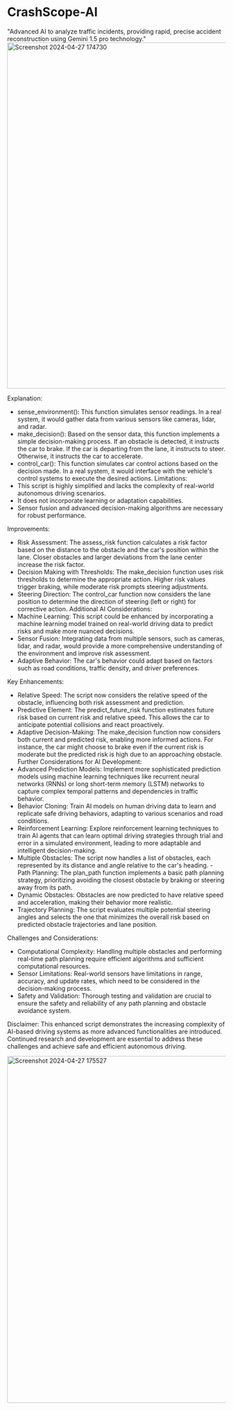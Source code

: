 # CrashScope-AI
"Advanced AI to analyze traffic incidents, providing rapid, precise accident reconstruction using Gemini 1.5 pro technology."
<img width="795" alt="Screenshot 2024-04-27 174730" src="https://github.com/MiChaelinzo/CrashScope-AI/assets/68110223/0fd6ab3c-b85e-4d8d-94b6-34368ff97855">


Explanation:
- sense_environment(): This function simulates sensor readings. In a real system, it would gather data from various sensors like cameras, lidar, and radar.
- make_decision(): Based on the sensor data, this function implements a simple decision-making process. If an obstacle is detected, it instructs the car to brake. If the car is departing from the lane, it instructs to steer. Otherwise, it instructs the car to accelerate.
- control_car(): This function simulates car control actions based on the decision made. In a real system, it would interface with the vehicle's control systems to execute the desired actions.
Limitations:
- This script is highly simplified and lacks the complexity of real-world autonomous driving scenarios.
- It does not incorporate learning or adaptation capabilities.
- Sensor fusion and advanced decision-making algorithms are necessary for robust performance.

Improvements:
- Risk Assessment: The assess_risk function calculates a risk factor based on the distance to the obstacle and the car's position within the lane. Closer obstacles and larger deviations from the lane center increase the risk factor.
- Decision Making with Thresholds: The make_decision function uses risk thresholds to determine the appropriate action. Higher risk values trigger braking, while moderate risk prompts steering adjustments.
- Steering Direction: The control_car function now considers the lane position to determine the direction of steering (left or right) for corrective action.
Additional AI Considerations:
- Machine Learning: This script could be enhanced by incorporating a machine learning model trained on real-world driving data to predict risks and make more nuanced decisions.
- Sensor Fusion: Integrating data from multiple sensors, such as cameras, lidar, and radar, would provide a more comprehensive understanding of the environment and improve risk assessment.
- Adaptive Behavior: The car's behavior could adapt based on factors such as road conditions, traffic density, and driver preferences.

Key Enhancements:
- Relative Speed: The script now considers the relative speed of the obstacle, influencing both risk assessment and prediction.
- Predictive Element: The predict_future_risk function estimates future risk based on current risk and relative speed. This allows the car to anticipate potential collisions and react proactively.
- Adaptive Decision-Making: The make_decision function now considers both current and predicted risk, enabling more informed actions. For instance, the car might choose to brake even if the current risk is moderate but the predicted risk is high due to an approaching obstacle.
Further Considerations for AI Development:
- Advanced Prediction Models: Implement more sophisticated prediction models using machine learning techniques like recurrent neural networks (RNNs) or long short-term memory (LSTM) networks to capture complex temporal patterns and dependencies in traffic behavior.
- Behavior Cloning: Train AI models on human driving data to learn and replicate safe driving behaviors, adapting to various scenarios and road conditions.
- Reinforcement Learning: Explore reinforcement learning techniques to train AI agents that can learn optimal driving strategies through trial and error in a simulated environment, leading to more adaptable and intelligent decision-making.
- Multiple Obstacles: The script now handles a list of obstacles, each represented by its distance and angle relative to the car's heading.
-Path Planning: The plan_path function implements a basic path planning strategy, prioritizing avoiding the closest obstacle by braking or steering away from its path.
- Dynamic Obstacles: Obstacles are now predicted to have relative speed and acceleration, making their behavior more realistic.
- Trajectory Planning: The script evaluates multiple potential steering angles and selects the one that minimizes the overall risk based on predicted obstacle trajectories and lane position.


Challenges and Considerations:
- Computational Complexity: Handling multiple obstacles and performing real-time path planning require efficient algorithms and sufficient computational resources.
- Sensor Limitations: Real-world sensors have limitations in range, accuracy, and update rates, which need to be considered in the decision-making process.
- Safety and Validation: Thorough testing and validation are crucial to ensure the safety and reliability of any path planning and obstacle avoidance system.


Disclaimer:
This enhanced script demonstrates the increasing complexity of AI-based driving systems as more advanced functionalities are introduced. Continued research and development are essential to address these challenges and achieve safe and efficient autonomous driving.

<img width="797" alt="Screenshot 2024-04-27 175527" src="https://github.com/MiChaelinzo/CrashScope-AI/assets/68110223/4afe143f-45ab-498e-927e-fc0cff8b6ff4">


